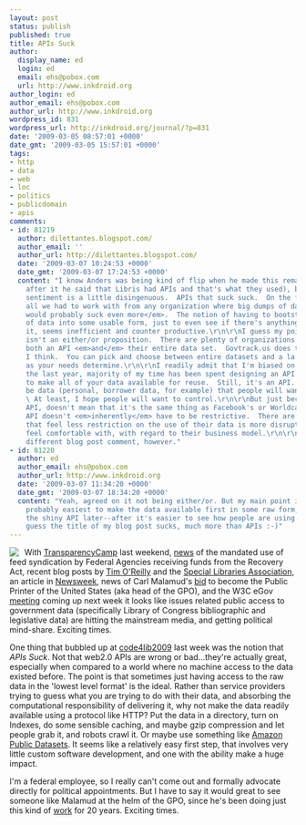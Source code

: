 ```yaml
---
layout: post
status: publish
published: true
title: APIs Suck
author:
  display_name: ed
  login: ed
  email: ehs@pobox.com
  url: http://www.inkdroid.org
author_login: ed
author_email: ehs@pobox.com
author_url: http://www.inkdroid.org
wordpress_id: 831
wordpress_url: http://inkdroid.org/journal/?p=831
date: '2009-03-05 08:57:01 +0000'
date_gmt: '2009-03-05 15:57:01 +0000'
tags:
- http
- data
- web
- loc
- politics
- publicdomain
- apis
comments:
- id: 81219
  author: dilettantes.blogspot.com/
  author_email: ''
  author_url: http://dilettantes.blogspot.com/
  date: '2009-03-07 10:24:53 +0000'
  date_gmt: '2009-03-07 17:24:53 +0000'
  content: "I know Anders was being kind of flip when he made this remark (since immediately
    after it he said that Libris had APIs and that's what they used), but I also think
    sentiment is a little disingenuous.  APIs that suck suck.  On the flipside, if
    all we had to work with from any organization where big dumps of data, <em>that
    would probably suck even more</em>.  The notion of having to bootstrap a heap
    of data into some usable form, just to even see if there's anything useful in
    it, seems inefficient and counter productive.\r\n\r\nI guess my point is, this
    isn't an either/or proposition.  There are plenty of organizations that provide
    both an API <em>and</em> their entire data set.  Govtrack.us does this nicely,
    I think.  You can pick and choose between entire datasets and a la carte access
    as your needs determine.\r\n\r\nI readily admit that I'm biased on this.  For
    the last year, majority of my time has been spent designing an API intended primarily
    to make all of your data available for reuse.  Still, it's an API.  There will
    be data (personal, borrower data, for example) that people will want to control.
    \ At least, I hope people will want to control.\r\n\r\nBut just because it's an
    API, doesn't mean that it's the same thing as Facebook's or Worldcat's API.  An
    API doesn't <em>inherently</em> have to be restrictive.  There are just some organizations
    that feel less restriction on the use of their data is more disruptive than they
    feel comfortable with, with regard to their business model.\r\n\r\nThat's a totally
    different blog post comment, however."
- id: 81220
  author: ed
  author_email: ehs@pobox.com
  author_url: http://www.inkdroid.org
  date: '2009-03-07 11:34:20 +0000'
  date_gmt: '2009-03-07 18:34:20 +0000'
  content: "Yeah, agreed on it not being either/or. But my main point is that it's
    probably easiest to make the data available first in some raw form, and then make
    the shiny API later--after it's easier to see how people are using the data. \r\n\r\nI
    guess the title of my blog post sucks, much more than APIs :-)"
---
```

<p><a href="http://yeswescan.org"><img src="http://inkdroid.org/images/yeswescan.png" style="float: left; border: 0; margin-right: 10px;" /></a></p>
<p>With <a href="http://www.transparencycamp.org/">TransparencyCamp</a> last weekend, <a href="http://groups.google.com/group/sunlightlabs/browse_thread/thread/dfd9fd76be9b6f1b">news</a> of the mandated use of feed syndication by Federal Agencies receiving funds from the Recovery Act, recent blog posts by <a href="http://radar.oreilly.com/2009/03/bulk-data-downloads-government-transparency-breakthrough.html">Tim O'Reilly</a> and the <a href="http://web.archive.org/web/20090415164126/http://sla-divisions.typepad.com:80/government_information/2009/03/newsweek-reports-on-the-peoples-data-oogl.html">Special Libraries Association</a>, an article in <a href="http://web.archive.org/web/20090416053255/http://www.newsweek.com:80/id/186991">Newsweek</a>, news of Carl Malamud's <a href="http://yeswescan.org/">bid</a> to become the Public Printer of the United States (aka head of the GPO), and the W3C eGov <a href="http://www.w3.org/2007/eGov/IG/wiki/F2F2">meeting</a> coming up next week it looks like issues related public access to government data (specifically Library of Congress bibliographic and legislative data) are hitting the mainstream media, and getting political mind-share. Exciting times.</p>
<p>One thing that bubbled up at <a href="http://code4lib.org/2009">code4lib2009</a> last week was the notion that <em>APIs Suck</em>.  Not that web2.0 APIs are wrong or bad...they're actually great, especially when compared to a world where no machine access to the data existed before.  The point is that sometimes just having access to the raw data in the 'lowest level format' is the ideal. Rather than service providers trying to guess what you are trying to do with their data, and absorbing the computational responsibility of delivering it, why not make the data readily available using a protocol like HTTP? Put the data in a directory, turn on Indexes, do some sensible caching, and maybe gzip compression and let people grab it, and robots crawl it. Or maybe use something like <a href="http://aws.amazon.com/publicdatasets/">Amazon Public Datasets</a>. It seems like a relatively easy first step, that involves very little custom software development, and one with the ability make a huge impact.</p>
<p>I'm a federal employee, so I really can't come out and formally advocate directly for political appointments. But I have to say it would great to see someone like Malamud at the helm of the GPO, since he's been doing just this kind of <a href="http://bulk.resource.org">work</a> for 20 years. Exciting times.</p>
